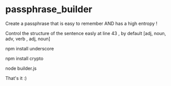 # passphrase_builder

Create a passphrase that is easy to remember AND has a high entropy !

Control the structure of the sentence easly at line 43 , by default [adj, noun, adv, verb , adj, noun]

npm install underscore

npm install crypto

node builder.js

That's it :)
